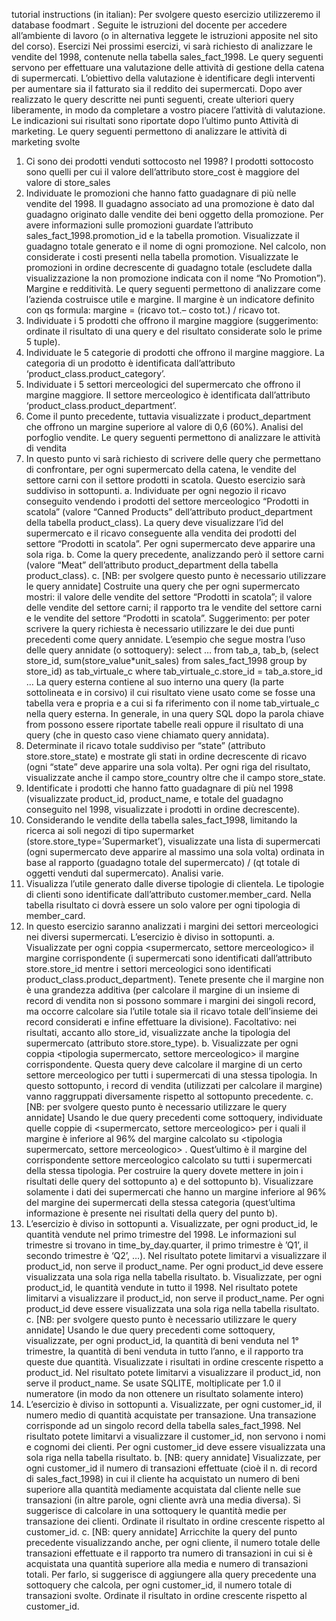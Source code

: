 tutorial instructions (in italian):
Per svolgere questo esercizio utilizzeremo il database foodmart . Seguite le istruzioni del docente per
accedere all’ambiente di lavoro (o in alternativa leggete le istruzioni apposite nel sito del corso).
Esercizi
Nei prossimi esercizi, vi sarà richiesto di analizzare le vendite del 1998, contenute nella tabella sales_fact_1998.
Le query seguenti servono per effettuare una valutazione delle attività di gestione della catena di supermercati.
L’obiettivo della valutazione è identificare degli interventi per aumentare sia il fatturato sia il reddito dei
supermercati. Dopo aver realizzato le query descritte nei punti seguenti, create ulteriori query liberamente, in
modo da completare a vostro piacere l’attività di valutazione. Le indicazioni sui risultati sono riportate dopo
l’ultimo punto
Attività di marketing. Le query seguenti permettono di analizzare le attività di marketing svolte
1. Ci sono dei prodotti venduti sottocosto nel 1998? I prodotti sottocosto sono quelli per cui il valore
dell’attributo store_cost è maggiore del valore di store_sales
2. Individuate le promozioni che hanno fatto guadagnare di più nelle vendite del 1998. Il guadagno associato
ad una promozione è dato dal guadagno originato dalle vendite dei beni oggetto della promozione. Per
avere informazioni sulle promozioni guardate l’attributo sales_fact_1998.promotion_id e la tabella
promotion. Visualizzate il guadagno totale generato e il nome di ogni promozione. Nel calcolo, non
considerate i costi presenti nella tabella promotion. Visualizzate le promozioni in ordine decrescente di
guadagno totale (escludete dalla visualizzazione la non promozione indicata con il nome “No Promotion”).
Margine e redditività. Le query seguenti permettono di analizzare come l’azienda costruisce utile e margine. Il
margine è un indicatore definito con qs formula: margine = (ricavo tot.– costo tot.) / ricavo tot.
3. Individuate i 5 prodotti che offrono il margine maggiore (suggerimento: ordinate il risultato di una query e
del risultato considerate solo le prime 5 tuple).
4. Individuate le 5 categorie di prodotti che offrono il margine maggiore. La categoria di un prodotto è
identificata dall’attributo ‘product_class.product_category’.
5. Individuate i 5 settori merceologici del supermercato che offrono il margine maggiore. Il settore
merceologico è identificata dall’attributo ‘product_class.product_department’.
6. Come il punto precedente, tuttavia visualizzate i product_department che offrono un margine superiore al
valore di 0,6 (60%).
Analisi del porfoglio vendite. Le query seguenti permettono di analizzare le attività di vendita
7. In questo punto vi sarà richiesto di scrivere delle query che permettano di confrontare, per ogni
supermercato della catena, le vendite del settore carni con il settore prodotti in scatola. Questo esercizio
sarà suddiviso in sottopunti.
a. Individuate per ogni negozio il ricavo conseguito vendendo i prodotti del settore merceologico “Prodotti
in scatola” (valore “Canned Products” dell’attributo product_department della tabella product_class). La
query deve visualizzare l’id del supermercato e il ricavo conseguente alla vendita dei prodotti del settore
“Prodotti in scatola”. Per ogni supermercato deve apparire una sola riga.
b. Come la query precedente, analizzando però il settore carni (valore “Meat” dell’attributo
product_department della tabella product_class).
c. [NB: per svolgere questo punto è necessario utilizzare le query annidate] Costruite una query che per
ogni supermercato mostri: il valore delle vendite del settore “Prodotti in scatola”; il valore delle vendite
del settore carni; il rapporto tra le vendite del settore carni e le vendite del settore “Prodotti in scatola”.
Suggerimento: per poter scrivere la query richiesta è necessario utilizzare le dei due punti precedenti
come query annidate. L’esempio che segue mostra l’uso delle query annidate (o sottoquery):
select …
from tab_a, tab_b, (select store_id, sum(store_value*unit_sales) from sales_fact_1998 group by store_id)
as tab_virtuale_c
where tab_virtuale_c.store_id = tab_a.store_id …
La query esterna contiene al suo interno una query (la parte sottolineata e in corsivo) il cui risultato viene
usato come se fosse una tabella vera e propria e a cui si fa riferimento con il nome tab_virtuale_c nella
query esterna. In generale, in una query SQL dopo la parola chiave from possono essere riportate tabelle
reali oppure il risultato di una query (che in questo caso viene chiamato query annidata).
8. Determinate il ricavo totale suddiviso per “state” (attributo store.store_state) e mostrate gli stati in ordine
decrescente di ricavo (ogni “state” deve apparire una sola volta). Per ogni riga del risultato, visualizzate
anche il campo store_country oltre che il campo store_state.
9. Identificate i prodotti che hanno fatto guadagnare di più nel 1998 (visualizzate product_id, product_name, e
totale del guadagno conseguito nel 1998, visualizzate i prodotti in ordine decrescente).
10. Considerando le vendite della tabella sales_fact_1998, limitando la ricerca ai soli negozi di tipo
supermarket (store.store_type=’Supermarket’), visualizzate una lista di supermercati (ogni supermercato
deve apparire al massimo una sola volta) ordinata in base al rapporto (guadagno totale del supermercato) /
(qt totale di oggetti venduti dal supermercato).
Analisi varie.
11. Visualizza l’utile generato dalle diverse tipologie di clientela. Le tipologie di clienti sono identificate
dall’attributo customer.member_card. Nella tabella risultato ci dovrà essere un solo valore per ogni
tipologia di member_card.
12. In questo esercizio saranno analizzati i margini dei settori merceologici nei diversi supermercati.
L’esercizio è diviso in sottopunti.
a. Visualizzate per ogni coppia <supermercato, settore merceologico> il margine corrispondente (i
supermercati sono identificati dall’attributo store.store_id mentre i settori merceologici sono
identificati product_class.product_department). Tenete presente che il margine non è una grandezza
additiva (per calcolare il margine di un insieme di record di vendita non si possono sommare i
margini dei singoli record, ma occorre calcolare sia l’utile totale sia il ricavo totale dell’insieme dei
record considerati e infine effettuare la divisione). Facoltativo: nei risultati, accanto allo store_id,
visualizzate anche la tipologia del supermercato (attributo store.store_type).
b. Visualizzate per ogni coppia <tipologia supermercato, settore merceologico> il margine
corrispondente. Questa query deve calcolare il margine di un certo settore merceologico per tutti i
supermercati di una stessa tipologia. In questo sottopunto, i record di vendita (utilizzati per calcolare
il margine) vanno raggruppati diversamente rispetto al sottopunto precedente.
c. [NB: per svolgere questo punto è necessario utilizzare le query annidate] Usando le due query
precedenti come sottoquery, individuate quelle coppie di <supermercato, settore merceologico> per i
quali il margine è inferiore al 96% del margine calcolato su <tipologia supermercato, settore
merceologico> . Quest’ultimo è il margine del corrispondente settore merceologico calcolato su tutti
i supermercati della stessa tipologia. Per costruire la query dovete mettere in join i risultati delle
query del sottopunto a) e del sottopunto b). Visualizzare solamente i dati dei supermercati che hanno
un margine inferiore al 96% del margine dei supermercati della stessa categoria (quest’ultima
informazione è presente nei risultati della query del punto b).
13. L’esercizio è diviso in sottopunti
a. Visualizzate, per ogni product_id, le quantità vendute nel primo trimestre del 1998. Le informazioni
sul trimestre si trovano in time_by_day.quarter, il primo trimestre è ’Q1’, il secondo trimestre è ‘Q2’,
…). Nel risultato potete limitarvi a visualizzare il product_id, non serve il product_name. Per ogni
product_id deve essere visualizzata una sola riga nella tabella risultato.
b. Visualizzate, per ogni product_id, le quantità vendute in tutto il 1998. Nel risultato potete limitarvi a
visualizzare il product_id, non serve il product_name. Per ogni product_id deve essere visualizzata una
sola riga nella tabella risultato.
c. [NB: per svolgere questo punto è necessario utilizzare le query annidate] Usando le due query
precedenti come sottoquery, visualizzate, per ogni product_id, la quantità di beni venduta nel 1°
trimestre, la quantità di beni venduta in tutto l’anno, e il rapporto tra queste due quantità. Visualizzate i
risultati in ordine crescente rispetto a product_id. Nel risultato potete limitarvi a visualizzare il
product_id, non serve il product_name. Se usate SQLITE, moltiplicate per 1.0 il numeratore (in modo
da non ottenere un risultato solamente intero)
14. L’esercizio è diviso in sottopunti
a. Visualizzate, per ogni customer_id, il numero medio di quantità acquistate per transazione. Una
transazione corrisponde ad un singolo record della tabella sales_fact_1998. Nel risultato potete
limitarvi a visualizzare il customer_id, non servono i nomi e cognomi dei clienti. Per ogni customer_id
deve essere visualizzata una sola riga nella tabella risultato.
b. [NB: query annidate] Visualizzate, per ogni customer_id il numero di transazioni effettuate (cioè il n.
di record di sales_fact_1998) in cui il cliente ha acquistato un numero di beni superiore alla quantità
mediamente acquistata dal cliente nelle sue transazioni (in altre parole, ogni cliente avrà una media
diversa). Si suggerisce di calcolare in una sottoquery le quantità medie per transazione dei clienti.
Ordinate il risultato in ordine crescente rispetto al customer_id.
c. [NB: query annidate] Arricchite la query del punto precedente visualizzando anche, per ogni cliente, il
numero totale delle transazioni effettuate e il rapporto tra numero di transazioni in cui si è acquistata
una quantità superiore alla media e numero di transazioni totali. Per farlo, si suggerisce di aggiungere
alla query precedente una sottoquery che calcola, per ogni customer_id, il numero totale di transazioni
svolte. Ordinate il risultato in ordine crescente rispetto al customer_id.
